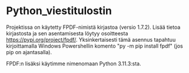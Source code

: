 # Python_viestitulostin

Projektissa on käytetty FPDF-nimistä kirjastoa (versio 1.7.2). Lisää tietoa kirjastosta ja sen asentamisesta
löytyy osoitteesta https://pypi.org/project/fpdf/. Yksinkertaisesti tämä asennus tapahtuu kirjoittamalla Windows Powershellin komento "py -m pip install fpdf" (jos pip on ajantasalla).

FPDF:n lisäksi käytimme nimenomaan Python 3.11.3:sta.